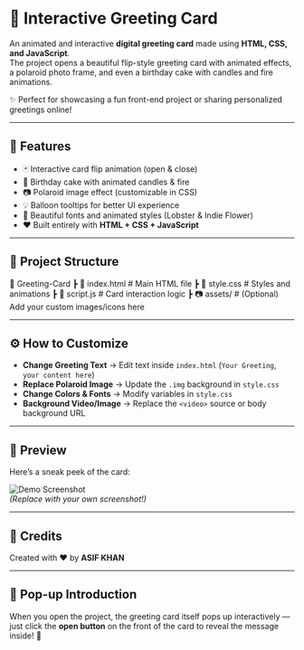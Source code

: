 # 🎉 Interactive Greeting Card

An animated and interactive **digital greeting card** made using **HTML, CSS, and JavaScript**.  
The project opens a beautiful flip-style greeting card with animated effects, a polaroid photo frame, and even a birthday cake with candles and fire animations.  

✨ Perfect for showcasing a fun front-end project or sharing personalized greetings online!  

---

## 🚀 Features
- 🃏 Interactive card flip animation (open & close)
- 🎂 Birthday cake with animated candles & fire
- 📷 Polaroid image effect (customizable in CSS)
- 💡 Balloon tooltips for better UI experience
- 🎨 Beautiful fonts and animated styles (Lobster & Indie Flower)
- ❤️ Built entirely with **HTML + CSS + JavaScript**

---

## 📂 Project Structure
📁 Greeting-Card
┣ 📜 index.html # Main HTML file
┣ 📜 style.css # Styles and animations
┣ 📜 script.js # Card interaction logic
┣ 📷 assets/ # (Optional) Add your custom images/icons here


---

## ⚙️ How to Customize
- **Change Greeting Text** → Edit text inside `index.html` (`Your Greeting`, `your content here`)  
- **Replace Polaroid Image** → Update the `.img` background in `style.css`  
- **Change Colors & Fonts** → Modify variables in `style.css`  
- **Background Video/Image** → Replace the `<video>` source or body background URL  

---

## 📸 Preview
Here’s a sneak peek of the card:  

![Demo Screenshot](https://via.placeholder.com/600x350?text=Greeting+Card+Preview)  
*(Replace with your own screenshot!)*

---

## 🙌 Credits
Created with ❤️ by **ASIF KHAN**  

---

## 📢 Pop-up Introduction
When you open the project, the greeting card itself pops up interactively — just click the **open button** on the front of the card to reveal the message inside! 🎊  
